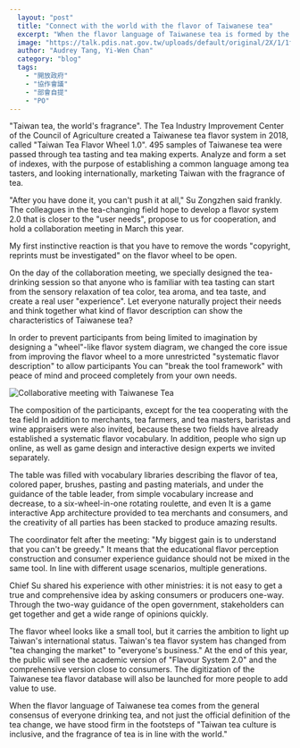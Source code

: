 ```yaml
---
  layout: "post"
  title: "Connect with the world with the flavor of Taiwanese tea"
  excerpt: "When the flavor language of Taiwanese tea is formed by the general consensus that you and I drink tea, it is the first step to stay firmly in line with the world from \"changing tea market\" to \"everyone's business\"."
  image: "https://talk.pdis.nat.gov.tw/uploads/default/original/2X/1/1f7ed911c21afc046bdf8478b2aa4bf64e49329d.jpeg"
  author: "Audrey Tang, Yi-Wen Chan"
  category: "blog"
  tags: 
    - "開放政府"
    - "協作會議"
    - "部會自提"
    - "PO"
---
```




"Taiwan tea, the world's fragrance". The Tea Industry Improvement Center of the Council of Agriculture created a Taiwanese tea flavor system in 2018, called "Taiwan Tea Flavor Wheel 1.0". 495 samples of Taiwanese tea were passed through tea tasting and tea making experts. Analyze and form a set of indexes, with the purpose of establishing a common language among tea tasters, and looking internationally, marketing Taiwan with the fragrance of tea. 

 "After you have done it, you can't push it at all," Su Zongzhen said frankly. The colleagues in the tea-changing field hope to develop a flavor system 2.0 that is closer to the "user needs", propose to us for cooperation, and hold a collaboration meeting in March this year. 

My first instinctive reaction is that you have to remove the words "copyright, reprints must be investigated" on the flavor wheel to be open. 

On the day of the collaboration meeting, we specially designed the tea-drinking session so that anyone who is familiar with tea tasting can start from the sensory relaxation of tea color, tea aroma, and tea taste, and create a real user "experience". Let everyone naturally project their needs and think together what kind of flavor description can show the characteristics of Taiwanese tea? 

In order to prevent participants from being limited to imagination by designing a "wheel"-like flavor system diagram, we changed the core issue from improving the flavor wheel to a more unrestricted "systematic flavor description" to allow participants You can "break the tool framework" with peace of mind and proceed completely from your own needs. 

![Collaborative meeting with Taiwanese Tea](https://talk.pdis.nat.gov.tw/uploads/default/original/2X/b/b8a9a75ee4bd2bbfaf52e6838331c751217a03f7.jpeg)

The composition of the participants, except for the tea cooperating with the tea field In addition to merchants, tea farmers, and tea masters, baristas and wine appraisers were also invited, because these two fields have already established a systematic flavor vocabulary. In addition, people who sign up online, as well as game design and interactive design experts we invited separately. 

The table was filled with vocabulary libraries describing the flavor of tea, colored paper, brushes, pasting and pasting materials, and under the guidance of the table leader, from simple vocabulary increase and decrease, to a six-wheel-in-one rotating roulette, and even It is a game interactive App architecture provided to tea merchants and consumers, and the creativity of all parties has been stacked to produce amazing results. 

The coordinator felt after the meeting: "My biggest gain is to understand that you can't be greedy." It means that the educational flavor perception construction and consumer experience guidance should not be mixed in the same tool. In line with different usage scenarios, multiple generations. 

 Chief Su shared his experience with other ministries: it is not easy to get a true and comprehensive idea by asking consumers or producers one-way. Through the two-way guidance of the open government, stakeholders can get together and get a wide range of opinions quickly. 

The flavor wheel looks like a small tool, but it carries the ambition to light up Taiwan's international status. Taiwan's tea flavor system has changed from "tea changing the market" to "everyone's business." At the end of this year, the public will see the academic version of "Flavour System 2.0" and the comprehensive version close to consumers. The digitization of the Taiwanese tea flavor database will also be launched for more people to add value to use. 

When the flavor language of Taiwanese tea comes from the general consensus of everyone drinking tea, and not just the official definition of the tea change, we have stood firm in the footsteps of "Taiwan tea culture is inclusive, and the fragrance of tea is in line with the world." 

